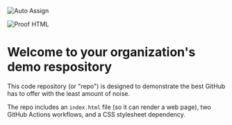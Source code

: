 ![Auto Assign](https://github.com/Project-goutam/demo-repository/actions/workflows/auto-assign.yml/badge.svg)

![Proof HTML](https://github.com/Project-goutam/demo-repository/actions/workflows/proof-html.yml/badge.svg)

# Welcome to your organization's demo respository
This code repository (or "repo") is designed to demonstrate the best GitHub has to offer with the least amount of noise.

The repo includes an `index.html` file (so it can render a web page), two GitHub Actions workflows, and a CSS stylesheet dependency.
